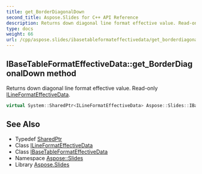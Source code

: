 ```yaml
---
title: get_BorderDiagonalDown
second_title: Aspose.Slides for C++ API Reference
description: Returns down diagonal line format effective value. Read-only ILineFormatEffectiveData.
type: docs
weight: 66
url: /cpp/aspose.slides/ibasetableformateffectivedata/get_borderdiagonaldown/
---
```

## IBaseTableFormatEffectiveData::get_BorderDiagonalDown method


Returns down diagonal line format effective value. Read-only [ILineFormatEffectiveData](../../ilineformateffectivedata/).

```cpp
virtual System::SharedPtr<ILineFormatEffectiveData> Aspose::Slides::IBaseTableFormatEffectiveData::get_BorderDiagonalDown()=0
```

## See Also

* Typedef [SharedPtr](../../../system/sharedptr/)
* Class [ILineFormatEffectiveData](../../ilineformateffectivedata/)
* Class [IBaseTableFormatEffectiveData](../)
* Namespace [Aspose::Slides](../../)
* Library [Aspose.Slides](../../../)
